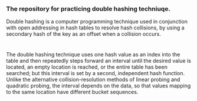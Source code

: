 ### The repository for practicing double hashing techniuqe. 

Double hashing is a computer programming technique used in conjunction with open addressing in hash tables to resolve hash collisions, by using a secondary hash of the key as an offset when a collision occurs.
#
The double hashing technique uses one hash value as an index into the table and then repeatedly steps forward an interval until the desired value is located, an empty location is reached, or the entire table has been searched; but this interval is set by a second, independent hash function. Unlike the alternative collision-resolution methods of linear probing and quadratic probing, the interval depends on the data, so that values mapping to the same location have different bucket sequences.

